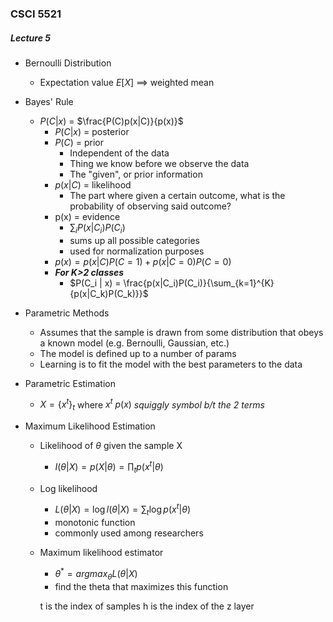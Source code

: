 ### CSCI 5521

##### Lecture 5

-   Bernoulli Distribution
    -   Expectation value $E[X]$ ==> weighted mean
-   Bayes' Rule
    -   $P(C|x)$ = $\frac{P(C)p(x|C)}{p(x)}$
        -   $P(C|x)$ = posterior
        -   $P(C)$ = prior
            -   Independent of the data
            -   Thing we know before we observe the data
            -   The "given", or prior information
        -   $p(x|C)$ = likelihood
            -   The part where given a certain outcome, what is the probability of observing said outcome?
        -   p(x) = evidence
            -   $\sum_i{P(x|C_i)P(C_i)}$
            -   sums up all possible categories
            -   used for normalization purposes
        -   $p(x) = p(x|C)P(C=1) + p(x|C=0)P(C=0)$
        -   ***For K>2 classes***
            -   $P(C_i | x) = \frac{p(x|C_i)P(C_i)}{\sum_{k=1}^{K}{p(x|C_k)P(C_k)}}$
            
- Parametric Methods
    - Assumes that the sample is drawn from some distribution that obeys a known model (e.g. Bernoulli, Gaussian, etc.)
    - The model is defined up to a number of params
    - Learning is to fit the model with the best parameters to the data

- Parametric Estimation
    - $X = \{x^t\}_t$ where $x^t ~ p(x)$ *squiggly symbol b/t the 2 terms*

- Maximum Likelihood Estimation
    - Likelihood of $\theta$ given the sample X
        - $I(\theta | X) = p(X | \theta) = \prod_{t} p(x^t | \theta)$
    - Log likelihood
        - $L(\theta | X) = \log{l(\theta | X)} = \sum_{t} \log{p(x^t|\theta)}$
        - monotonic function
        - commonly used among researchers
    - Maximum likelihood estimator
        - $\theta^* = argmax_{\theta}L(\theta|X)$
        - find the theta that maximizes this function


        t is the index of samples
        h is the index of the z layer